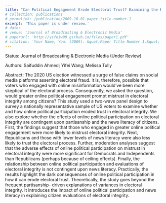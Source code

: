 ```yaml
---
title: "Can Political Engagement Erode Electoral Trust? Examining the Relationship between Online Political Participation and Trust in Electoral Integrity during the 2020 US Presidential Election"
# collection: publications
# permalink: /publication/2009-10-01-paper-title-number-1
excerpt: 'This paper is under review.'
# date: 
# venue: 'Journal of Broadcasting & Electronic Media'
# paperurl: 'http://yifeiw99.github.io/files/paper1.pdf'
# citation: 'Your Name, You. (2009). &quot;Paper Title Number 1.&quot; <i>Journal 1</i>. 1(1).'
---
```



Status:
Journal of Broadcasting & Electronic Media (Under Review)

Authors: 
Saifuddin Ahmed; Yifei Wang; Melissa Tully

Abstract: 
The 2020 US election witnessed a surge of false claims on social media platforms asserting electoral fraud. It is, therefore, possible that voters who engaged with online misinformation would’ve been more skeptical of the electoral process. Consequently, we asked the question, would greater online political engagement prompt mistrust in electoral integrity among citizens? This study used a two-wave panel design to survey a nationally representative sample of US voters to examine whether and how online political participation eroded trust in electoral integrity. We also explore whether the effects of online political participation on electoral integrity are contingent upon partisanship and the news literacy of citizens. First, the findings suggest that those who engaged in greater online political engagement were more likely to mistrust electoral integrity. Next, Republicans and those with lower levels of news literacy were also less likely to trust the electoral process. Further, moderation analyses suggest that the adverse effects of online political participation on mistrust in electoral integrity were more significant for Democrats and Independents than Republicans (perhaps because of ceiling effects). Finally, the relationship between online political participation and evaluations of electoral integrity is not contingent upon news literacy. Practically, the results highlight the dark consequences of online political participation in how it can erode electoral trust. Theoretically, the study goes beyond the frequent partisanship- driven explanations of variances in electoral integrity. It introduces the impact of online political participation and news literacy in explaining citizen evaluations of electoral integrity.